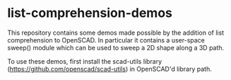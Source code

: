 list-comprehension-demos
========================

This repository contains some demos made possible by the addition of list comprehension to OpenSCAD.
In particular it contains a user-space sweep() module which can be used to sweep a 2D shape along a 3D path.

To use these demos, first install the scad-utils library (https://github.com/openscad/scad-utils) in OpenSCAD'd library path.

